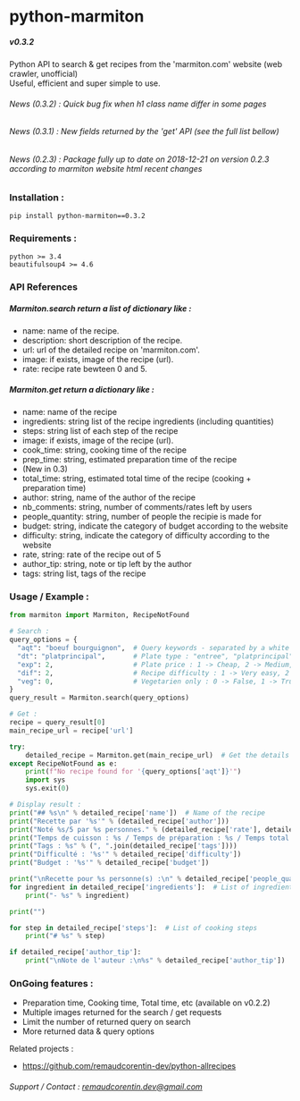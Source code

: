 # python-marmiton
##### v0.3.2

Python API to search &amp; get recipes from the 'marmiton.com' website (web crawler, unofficial)  
Useful, efficient and super simple to use.  

###### News (0.3.2) : Quick bug fix when h1 class name differ in some pages
###### News (0.3.1) : New fields returned by the 'get' API (see the full list bellow)
###### News (0.2.3) : Package fully up to date on 2018-12-21 on version 0.2.3 according to marmiton website html recent changes

### Installation :
`pip install python-marmiton==0.3.2`  

### Requirements :
`python >= 3.4`  
`beautifulsoup4 >= 4.6`  

### API References

##### Marmiton.search return a list of dictionary like :  
- name: name of the recipe.  
- description: short description of the recipe.  
- url: url of the detailed recipe on 'marmiton.com'.  
- image: if exists, image of the recipe (url).  
- rate: recipe rate bewteen 0 and 5.  

##### Marmiton.get return a dictionary like :  
- name: name of the recipe  
- ingredients: string list of the recipe ingredients (including quantities)  
- steps: string list of each step of the recipe  
- image: if exists, image of the recipe (url).  
- cook_time: string, cooking time of the recipe  
- prep_time: string, estimated preparation time of the recipe  
- (New in 0.3)  
- total_time: string, estimated total time of the recipe (cooking + preparation time)  
- author: string, name of the author of the recipe  
- nb_comments: string, number of comments/rates left by users  
- people_quantity: string, number of people the recipie is made for  
- budget: string, indicate the category of budget according to the website  
- difficulty: string, indicate the category of difficulty according to the website  
- rate, string: rate of the recipe out of 5  
- author_tip: string, note or tip left by the author  
- tags: string list, tags of the recipe  

### Usage / Example :

```python
from marmiton import Marmiton, RecipeNotFound

# Search :
query_options = {
  "aqt": "boeuf bourguignon",  # Query keywords - separated by a white space
  "dt": "platprincipal",       # Plate type : "entree", "platprincipal", "accompagnement", "amusegueule", "sauce" (optional)
  "exp": 2,                    # Plate price : 1 -> Cheap, 2 -> Medium, 3 -> Kind of expensive (optional)
  "dif": 2,                    # Recipe difficulty : 1 -> Very easy, 2 -> Easy, 3 -> Medium, 4 -> Advanced (optional)
  "veg": 0,                    # Vegetarien only : 0 -> False, 1 -> True (optional)
}
query_result = Marmiton.search(query_options)

# Get :
recipe = query_result[0]
main_recipe_url = recipe['url']

try:
	detailed_recipe = Marmiton.get(main_recipe_url)  # Get the details of the first returned recipe (most relevant in our case)
except RecipeNotFound as e:
    print(f"No recipe found for '{query_options['aqt']}'")
	import sys
	sys.exit(0)

# Display result :
print("## %s\n" % detailed_recipe['name'])  # Name of the recipe
print("Recette par '%s'" % (detailed_recipe['author']))
print("Noté %s/5 par %s personnes." % (detailed_recipe['rate'], detailed_recipe['nb_comments']))
print("Temps de cuisson : %s / Temps de préparation : %s / Temps total : %s." % (detailed_recipe['cook_time'] if detailed_recipe['cook_time'] else 'N/A',detailed_recipe['prep_time'], detailed_recipe['total_time']))
print("Tags : %s" % (", ".join(detailed_recipe['tags'])))
print("Difficulté : '%s'" % detailed_recipe['difficulty'])
print("Budget : '%s'" % detailed_recipe['budget'])

print("\nRecette pour %s personne(s) :\n" % detailed_recipe['people_quantity'])
for ingredient in detailed_recipe['ingredients']:  # List of ingredients
    print("- %s" % ingredient)

print("")

for step in detailed_recipe['steps']:  # List of cooking steps
    print("# %s" % step)

if detailed_recipe['author_tip']:
	print("\nNote de l'auteur :\n%s" % detailed_recipe['author_tip'])
```

### OnGoing features :  
- Preparation time, Cooking time, Total time, etc (available on v0.2.2)  
- Multiple images returned for the search / get requests  
- Limit the number of returned query on search  
- More returned data & query options

Related projects :  
- https://github.com/remaudcorentin-dev/python-allrecipes

###### Support / Contact : remaudcorentin.dev@gmail.com

